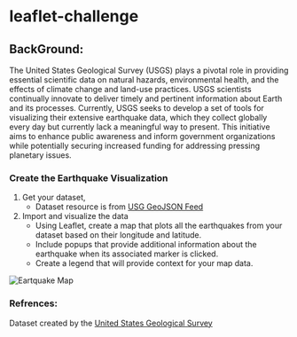 # leaflet-challenge

## BackGround:
The United States Geological Survey (USGS) plays a pivotal role in providing essential scientific data on natural hazards, environmental health, and the effects of climate change and land-use practices. USGS scientists continually innovate to deliver timely and pertinent information about Earth and its processes. Currently, USGS seeks to develop a set of tools for visualizing their extensive earthquake data, which they collect globally every day but currently lack a meaningful way to present. This initiative aims to enhance public awareness and inform government organizations while potentially securing increased funding for addressing pressing planetary issues.

### Create the Earthquake Visualization
1. Get your dataset,
    * Dataset resource is from <a href="https://earthquake.usgs.gov/earthquakes/feed/v1.0/geojson.php" target="_blank">USG GeoJSON Feed</a> 
2. Import and visualize the data
    * Using Leaflet, create a map that plots all the earthquakes from your dataset based on their longitude and latitude.
    * Include popups that provide additional information about the earthquake when its associated marker is clicked.
    * Create a legend that will provide context for your map data.
    
![Eartquake Map](/leaflet-challenge/Leaflet-Part-1/Images/finalMapPart1.png )


### Refrences: 
Dataset created by the <a href="https://earthquake.usgs.gov/earthquakes/feed/v1.0/geojson.php" target="_blank">United States Geological Survey</a> 